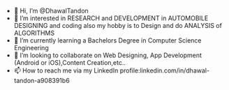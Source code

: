 - 👋 Hi, I’m @DhawalTandon
- 👀 I’m interested in RESEARCH and DEVELOPMENT in AUTOMOBILE DESIGNING and coding also my hobby is to Design and do ANALYSIS of ALGORITHMS
- 🌱 I’m currently learning a Bachelors Degree in Computer Science Engineering
- 💞️ I’m looking to collaborate on Web Designing, App Development (Android or iOS),Content Creation,etc..
- 📫 How to reach me via my LinkedIn profile:linkedin.com/in/dhawal-tandon-a908391b6

<!---
DhawalTandon/DhawalTandon is a ✨ special ✨ repository because its `README.md` (this file) appears on your GitHub profile.
You can click the Preview link to take a look at your changes.
--->
